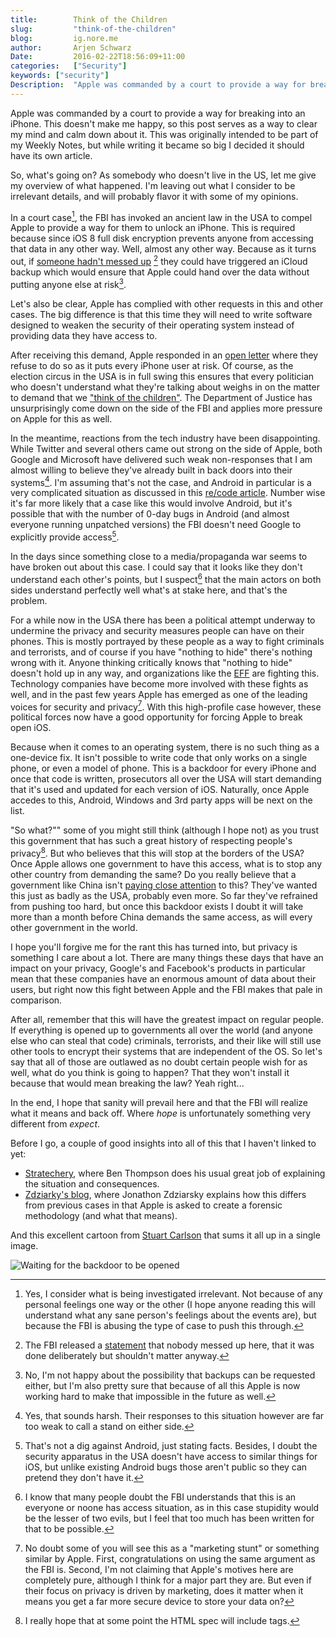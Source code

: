 ```yaml
---
title:        Think of the Children
slug:         "think-of-the-children"
blog:         ig.nore.me  
author:       Arjen Schwarz  
Date:         2016-02-22T18:56:09+11:00
categories:   ["Security"]
keywords: ["security"]
Description:  "Apple was commanded by a court to provide a way for breaking into an iPhone. This doesn't make me happy, so this post serves as a way to clear my mind and calm down about it."
---
```


Apple was commanded by a court to provide a way for breaking into an iPhone. This doesn't make me happy, so this post serves as a way to clear my mind and calm down about it. This was originally intended to be part of my Weekly Notes, but while writing it became so big I decided it should have its own article.

So, what's going on? As somebody who doesn't live in the US, let me give my overview of what happened. I'm leaving out what I consider to be irrelevant details, and will probably flavor it with some of my opinions.

In a court case[^irrelevant], the FBI has invoked an ancient law in the USA to compel Apple to provide a way for them to unlock an iPhone. This is required because since iOS 8 full disk encryption prevents anyone from accessing that data in any other way. Well, almost any other way. Because as it turns out, if [someone hadn't messed up][passchange] [^messup] they could have triggered an iCloud backup which would ensure that Apple could hand over the data without putting anyone else at risk[^handover].

Let's also be clear, Apple has complied with other requests in this and other cases. The big difference is that this time they will need to write software designed to weaken the security of their operating system instead of providing data they have access to.

After receiving this demand, Apple responded in an [open letter][appleletter] where they refuse to do so as it puts every iPhone user at risk. Of course, as the election circus in the USA is in full swing this ensures that every politician who doesn't understand what they're talking about weighs in on the matter to demand that we ["think of the children"][think]. The Department of Justice has unsurprisingly come down on the side of the FBI and applies more pressure on Apple for this as well.

In the meantime, reactions from the tech industry have been disappointing. While Twitter and several others came out strong on the side of Apple, both Google and Microsoft have delivered such weak non-responses that I am almost willing to believe they've already built in back doors into their systems[^backdoors]. I'm assuming that's not the case, and Android in particular is a very complicated situation as discussed in this [re/code article][android]. Number wise it's far more likely that a case like this would involve Android, but it's possible that with the number of 0-day bugs in Android (and almost everyone running unpatched versions) the FBI doesn't need Google to explicitly provide access[^0day].

In the days since something close to a media/propaganda war seems to have broken out about this case. I could say that it looks like they don't understand each other's points, but I suspect[^hope] that the main actors on both sides understand perfectly well what's at stake here, and that's the problem.

For a while now in the USA there has been a political attempt underway to undermine the privacy and security measures people can have on their phones. This is mostly portrayed by these people as a way to fight criminals and terrorists, and of course if you have "nothing to hide" there's nothing wrong with it. Anyone thinking critically knows that "nothing to hide" doesn't hold up in any way, and organizations like the [EFF][eff] are fighting this. Technology companies have become more involved with these fights as well, and in the past few years Apple has emerged as one of the leading voices for security and privacy[^front]. With this high-profile case however, these political forces now have a good opportunity for forcing Apple to break open iOS.

Because when it comes to an operating system, there is no such thing as a one-device fix. It isn't possible to write code that only works on a single phone, or even a model of phone. This is a backdoor for every iPhone and once that code is written, prosecutors all over the USA will start demanding that it's used and updated for each version of iOS. Naturally, once Apple accedes to this, Android, Windows and 3rd party apps will be next on the list.

"So what?"" some of you might still think (although I hope not) as you trust this government that has such a great history of respecting people's privacy[^sarcasm]. But who believes that this will stop at the borders of the USA? Once Apple allows one government to have this access, what is to stop any other country from demanding the same? Do you really believe that a government like China isn't [paying close attention][china] to this? They've wanted this just as badly as the USA, probably even more. So far they've refrained from pushing too hard, but once this backdoor exists I doubt it will take more than a month before China demands the same access, as will every other government in the world.

I hope you'll forgive me for the rant this has turned into, but privacy is something I care about a lot. There are many things these days that have an impact on your privacy, Google's and Facebook's products in particular mean that these companies have an enormous amount of data about their users, but right now this fight between Apple and the FBI makes that pale in comparison.

After all, remember that this will have the greatest impact on regular people. If everything is opened up to governments all over the world (and anyone else who can steal that code) criminals, terrorists, and their like will still use other tools to encrypt their systems that are independent of the OS. So let's say that all of those are outlawed as no doubt certain people wish for as well, what do you think is going to happen? That they won't install it because that would mean breaking the law? Yeah right...

In the end, I hope that sanity will prevail here and that the FBI will realize what it means and back off. Where *hope* is unfortunately something very different from *expect*.

Before I go, a couple of good insights into all of this that I haven't linked to yet:

* [Stratechery][stratechery], where Ben Thompson does his usual great job of explaining the situation and consequences.
* [Zdziarky's blog][forensic], where Jonathon Zdziarsky explains how this differs from previous cases in that Apple is asked to create a forensic methodology (and what that means).

And this excellent cartoon from [Stuart Carlson][carlsontoons] that sums it all up in a single image.

![Waiting for the backdoor to be opened][cartoon]


[^irrelevant]: Yes, I consider what is being investigated irrelevant. Not because of any personal feelings one way or the other (I hope anyone reading this will understand what any sane person's feelings about the events are), but because the FBI is abusing the type of case to push this through.

[passchange]: http://www.buzzfeed.com/johnpaczkowski/apple-terrorists-appleid-passcode-changed-in-government-cust

[appleletter]: http://www.apple.com/customer-letter/

[think]: https://en.m.wikipedia.org/wiki/Think_of_the_children

[^backdoors]: Yes, that sounds harsh. Their responses to this situation however are far too weak to call a stand on either side.

[^0day]: That's not a dig against Android, just stating facts. Besides, I doubt the security apparatus in the USA doesn't have access to similar things for iOS, but unlike existing Android bugs those aren't public so they can pretend they don't have it.

[^messup]: The FBI released a [statement][recode] that nobody messed up here, that it was done deliberately but shouldn't matter anyway.

[^handover]: No, I'm not happy about the possibility that backups can be requested either, but I'm also pretty sure that because of all this Apple is now working hard to make that impossible in the future as well.

[^front]: No doubt some of you will see this as a "marketing stunt" or something similar by Apple. First, congratulations on using the same argument as the FBI is. Second, I'm not claiming that Apple's motives here are completely pure, although I think for a major part they are. But even if their focus on privacy is driven by marketing, does it matter when it means you get a far more secure device to store your data on?

[^sarcasm]: I really hope that at some point the HTML spec will include <sarcasm> tags.

[^hope]: I know that many people doubt the FBI understands that this is an everyone or noone has access situation, as in this case stupidity would be the lesser of two evils, but I feel that too much has been written for that to be possible.

[china]: http://www.nytimes.com/2016/02/21/technology/apple-sees-value-in-privacy-vow.html?_r=0

[stratechery]: https://stratechery.com/2016/apple-versus-the-fbi-understanding-iphone-encryption-the-risks-for-apple-and-encryption/

[forensic]: http://www.zdziarski.com/blog/?p=5645

[carlsontoons]: http://www.carlsontoons.com/

[recode]: http://recode.net/2016/02/21/fbi-says-resetting-san-bernardino-shooters-apple-id-password-not-a-screwup/

[android]: http://recode.net/2016/02/21/what-if-san-bernardino-suspect-had-used-an-android-instead-of-an-iphone/

[eff]: https://www.eff.org

[cartoon]: https://pbs.twimg.com/media/CbzXiLwW8AA-b_f.jpg
